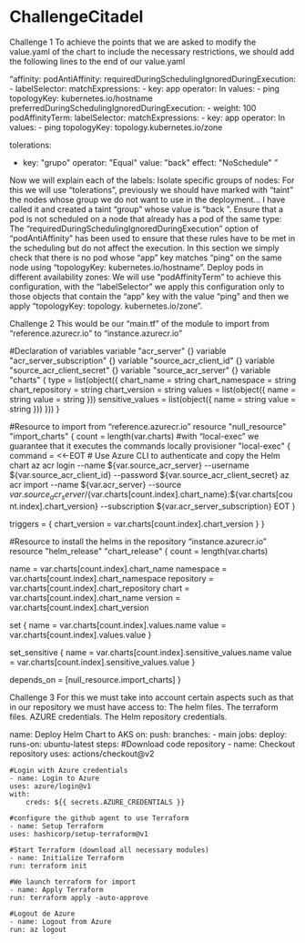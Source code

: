 # ChallengeCitadel
Challenge 1
To achieve the points that we are asked to modify the value.yaml of the chart to include the necessary restrictions, we should add the following lines to the end of our value.yaml

“affinity:
  podAntiAffinity:
    requiredDuringSchedulingIgnoredDuringExecution:
      - labelSelector:
          matchExpressions:
            - key: app
      	  operator: In
      	   values:
      	   - ping
        topologyKey: kubernetes.io/hostname
    preferredDuringSchedulingIgnoredDuringExecution:
      - weight: 100
        podAffinityTerm:
          labelSelector:
            matchExpressions:
      	- key: app
        	  operator: In
        	  values:
        	  -  ping
          topologyKey: topology.kubernetes.io/zone

tolerations:
- key: "grupo"
  operator: "Equal"
  value: "back"
  effect: "NoSchedule"
”

Now we will explain each of the labels:
Isolate specific groups of nodes: For this we will use “tolerations”, previously we should have marked with “taint” the nodes whose group we do not want to use in the deployment... I have called it and created a taint “group” whose value is “back ”.
Ensure that a pod is not scheduled on a node that already has a pod of the same type: The “requiredDuringSchedulingIgnoredDuringExecution” option of “podAntiAffinity” has been used to ensure that these rules have to be met in the scheduling but do not affect the execution. In this section we simply check that there is no pod whose “app” key matches “ping” on the same node using “topologyKey: kubernetes.io/hostname”.
Deploy pods in different availability zones: We will use “podAffinityTerm” to achieve this configuration, with the “labelSelector” we apply this configuration only to those objects that contain the “app” key with the value “ping” and then we apply “topologyKey: topology. kubernetes.io/zone”.


Challenge 2
This would be our “main.tf” of the module to import from “reference.azurecr.io” to “instance.azurecr.io”

#Declaration of variables
variable "acr_server" {}
variable "acr_server_subscription" {}
variable "source_acr_client_id" {}
variable "source_acr_client_secret" {}
variable "source_acr_server" {}
variable "charts" {
  type = list(object({
	chart_name   	= string
	chart_namespace  = string
	chart_repository = string
	chart_version	= string
	values       	= list(object({
  	name  = string
  	value = string
	}))
	sensitive_values = list(object({
  	name  = string
  	value = string
	}))
  }))
}

#Resource to import from “reference.azurecr.io”
resource "null_resource" "import_charts" {
  count = length(var.charts)
  #with “local-exec” we guarantee that it executes the commands locally
  provisioner "local-exec" {
	command = <<-EOT
  	# Use Azure CLI to authenticate and copy the Helm chart
  	az acr login --name ${var.source_acr_server} --username ${var.source_acr_client_id} --password ${var.source_acr_client_secret}
  	az acr import --name ${var.acr_server} --source ${var.source_acr_server}/${var.charts[count.index].chart_name}:${var.charts[count.index].chart_version} --subscription ${var.acr_server_subscription}
	EOT
  }

  triggers = {
	chart_version = var.charts[count.index].chart_version
  }
}


#Resource to install the helms in the repository “instance.azurecr.io”
resource "helm_release" "chart_release" {
  count = length(var.charts)
 
  name      	= var.charts[count.index].chart_name
  namespace 	= var.charts[count.index].chart_namespace
  repository	= var.charts[count.index].chart_repository
  chart     	= var.charts[count.index].chart_name
  version   	= var.charts[count.index].chart_version

  set {
	name  = var.charts[count.index].values.name
	value = var.charts[count.index].values.value
  }

  set_sensitive {
	name  = var.charts[count.index].sensitive_values.name
	value = var.charts[count.index].sensitive_values.value
  }

  depends_on = [null_resource.import_charts]
}


























Challenge 3
For this we must take into account certain aspects such as that in our repository we must have access to:
The helm files.
The terraform files.
AZURE credentials.
The Helm repository credentials.

name: Deploy Helm Chart to AKS
on:
  push:
	branches:
  	- main
jobs:
  deploy:
	runs-on: ubuntu-latest
	steps:
	#Download code repository
	- name: Checkout repository
  	uses: actions/checkout@v2

	#Login with Azure credentials
	- name: Login to Azure
  	uses: azure/login@v1
  	with:
    	creds: ${{ secrets.AZURE_CREDENTIALS }}

	#configure the github agent to use Terraform
	- name: Setup Terraform
  	uses: hashicorp/setup-terraform@v1

	#Start Terraform (download all necessary modules)
	- name: Initialize Terraform
  	run: terraform init

	#We launch terraform for import
	- name: Apply Terraform
  	run: terraform apply -auto-approve
	
	#Logout de Azure
	- name: Logout from Azure
  	run: az logout

